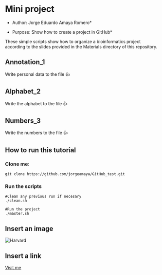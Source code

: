 # Mini project

* Author: Jorge Eduardo Amaya Romero*

* Purpose: Show how to create a project in GitHub*

These simple scripts show how to organize a bioinformatics project according to the slides provided in the Materials directory of this repository.

## Annotation_1
Write personal data to the file :thumbsup:

## Alphabet_2
Write the alphabet to the file :thumbsup:

## Numbers_3
Write the numbers to the file :thumbsup:

## How to run this tutorial

### Clone me: 
```
git clone https://github.com/jorgeamaya/GitHub_test.git
```

### Run the scripts
```
#Clean any previous run if necesary
./clean.sh

#Run the project
./master.sh
```

## Insert an image
![Harvard](https://upload.wikimedia.org/wikipedia/commons/thumb/7/70/Harvard_University_logo.svg/600px-Harvard_University_logo.svg.png)

## Insert a link
[Visit me](https://github.com/jorgeamaya)

